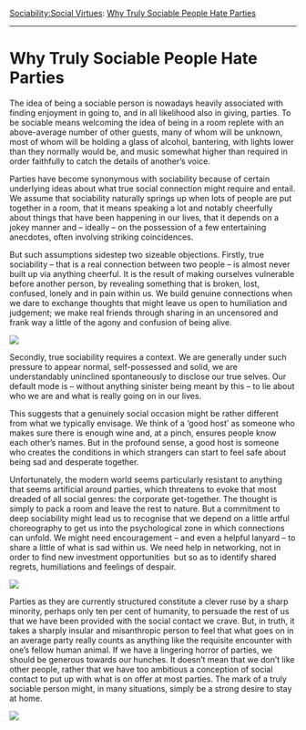 [Sociability:](https://www.theschooloflife.com/thebookoflife/category/sociability/)[Social Virtues](https://www.theschooloflife.com/thebookoflife/category/sociability/social-virtues/): [Why Truly Sociable People Hate Parties](https://www.theschooloflife.com/thebookoflife/why-truly-sociable-people-hate-parties/)

* * *

# Why Truly Sociable People Hate Parties

The idea of being a sociable person is nowadays heavily associated with finding enjoyment in going to, and in all likelihood also in giving, parties. To be sociable means welcoming the idea of being in a room replete with an above-average number of other guests, many of whom will be unknown, most of whom will be holding a glass of alcohol, bantering, with lights lower than they normally would be, and music somewhat higher than required in order faithfully to catch the details of another’s voice.

Parties have become synonymous with sociability because of certain underlying ideas about what true social connection might require and entail. We assume that sociability naturally springs up when lots of people are put together in a room, that it means speaking a lot and notably cheerfully about things that have been happening in our lives, that it depends on a jokey manner and – ideally – on the possession of a few entertaining anecdotes, often involving striking coincidences.

But such assumptions sidestep two sizeable objections. Firstly, true sociability – that is a real connection between two people – is almost never built up via anything cheerful. It is the result of making ourselves vulnerable before another person, by revealing something that is broken, lost, confused, lonely and in pain within us. We build genuine connections when we dare to exchange thoughts that might leave us open to humiliation and judgement; we make real friends through sharing in an uncensored and frank way a little of the agony and confusion of being alive.

![](https://i.pinimg.com/736x/eb/26/39/eb2639267a8c7d6a662e507ef396641b--lets-dance-dance-dance-dance.jpg)

Secondly, true sociability requires a context. We are generally under such pressure to appear normal, self-possessed and solid, we are understandably uninclined spontaneously to disclose our true selves. Our default mode is – without anything sinister being meant by this – to lie about who we are and what is really going on in our lives.

This suggests that a genuinely social occasion might be rather different from what we typically envisage. We think of a ‘good host’ as someone who makes sure there is enough wine and, at a pinch, ensures people know each other’s names. But in the profound sense, a good host is someone who creates the conditions in which strangers can start to feel safe about being sad and desperate together.

Unfortunately, the modern world seems particularly resistant to anything that seems artificial around parties, which threatens to evoke that most dreaded of all social genres: the corporate get-together. The thought is simply to pack a room and leave the rest to nature. But a commitment to deep sociability might lead us to recognise that we depend on a little artful choreography to get us into the psychological zone in which connections can unfold. We might need encouragement – and even a helpful lanyard – to share a little of what is sad within us. We need help in networking, not in order to find new investment opportunities &nbsp;but so as to identify shared regrets, humiliations and feelings of despair.

![](https://i.pinimg.com/736x/2f/91/a5/2f91a5483bc92171383da7de85b28f43--people-drinking-coffee-lazy-days.jpg)

Parties as they are currently structured constitute a clever ruse by a sharp minority, perhaps only ten per cent of humanity, to persuade the rest of us that we have been provided with the social contact we crave. But, in truth, it takes a sharply insular and misanthropic person to feel that what goes on in an average party really counts as anything like the requisite encounter with one’s fellow human animal. If we have a lingering horror of parties, we should be generous towards our hunches. It doesn’t mean that we don’t like other people, rather that we have too ambitious a conception of social contact to put up with what is on offer at most parties. The mark of a truly sociable person might, in many situations, simply be a strong desire to stay at home.

[![](https://img.youtube.com/vi/IQpQVOPokhk/0.jpg)](https://www.youtube.com/embed/IQpQVOPokhk '')
